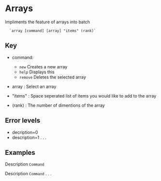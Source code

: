 # Arrays
Impliments the feature of arrays into batch

      `array [command] [array] "items" (rank)`

## Key
* command:
  * `new` Creates a new array
  * `help` Displays this
  * `remove` Deletes the selected array

* array : Select an array

* "items" : Space seperated list of items you would like to add to the array

* (rank) : The number of dimentions of the array

## Error levels
* decription=0
* description=1
  .
  .
  .

## Examples
Description
  `Command`

Description
  `Command`
    .
    .
    .
